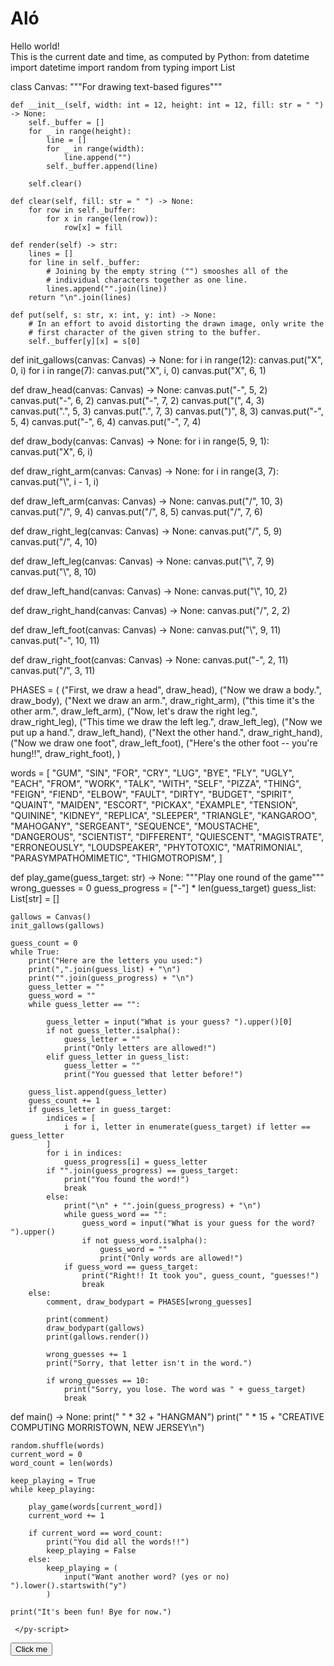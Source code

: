 # Aló
<link rel="stylesheet" href="https://pyscript.net/latest/pyscript.css" />
<script defer src="https://pyscript.net/latest/pyscript.js"></script>

<section class="pyscript">
   Hello world! <br>
     This is the current date and time, as computed by Python:
     <py-script>
     from datetime import datetime
import random
from typing import List


class Canvas:
    """For drawing text-based figures"""

    def __init__(self, width: int = 12, height: int = 12, fill: str = " ") -> None:
        self._buffer = []
        for _ in range(height):
            line = []
            for _ in range(width):
                line.append("")
            self._buffer.append(line)

        self.clear()

    def clear(self, fill: str = " ") -> None:
        for row in self._buffer:
            for x in range(len(row)):
                row[x] = fill

    def render(self) -> str:
        lines = []
        for line in self._buffer:
            # Joining by the empty string ("") smooshes all of the
            # individual characters together as one line.
            lines.append("".join(line))
        return "\n".join(lines)

    def put(self, s: str, x: int, y: int) -> None:
        # In an effort to avoid distorting the drawn image, only write the
        # first character of the given string to the buffer.
        self._buffer[y][x] = s[0]


def init_gallows(canvas: Canvas) -> None:
    for i in range(12):
        canvas.put("X", 0, i)
    for i in range(7):
        canvas.put("X", i, 0)
    canvas.put("X", 6, 1)


def draw_head(canvas: Canvas) -> None:
    canvas.put("-", 5, 2)
    canvas.put("-", 6, 2)
    canvas.put("-", 7, 2)
    canvas.put("(", 4, 3)
    canvas.put(".", 5, 3)
    canvas.put(".", 7, 3)
    canvas.put(")", 8, 3)
    canvas.put("-", 5, 4)
    canvas.put("-", 6, 4)
    canvas.put("-", 7, 4)


def draw_body(canvas: Canvas) -> None:
    for i in range(5, 9, 1):
        canvas.put("X", 6, i)


def draw_right_arm(canvas: Canvas) -> None:
    for i in range(3, 7):
        canvas.put("\\", i - 1, i)


def draw_left_arm(canvas: Canvas) -> None:
    canvas.put("/", 10, 3)
    canvas.put("/", 9, 4)
    canvas.put("/", 8, 5)
    canvas.put("/", 7, 6)


def draw_right_leg(canvas: Canvas) -> None:
    canvas.put("/", 5, 9)
    canvas.put("/", 4, 10)


def draw_left_leg(canvas: Canvas) -> None:
    canvas.put("\\", 7, 9)
    canvas.put("\\", 8, 10)


def draw_left_hand(canvas: Canvas) -> None:
    canvas.put("\\", 10, 2)


def draw_right_hand(canvas: Canvas) -> None:
    canvas.put("/", 2, 2)


def draw_left_foot(canvas: Canvas) -> None:
    canvas.put("\\", 9, 11)
    canvas.put("-", 10, 11)


def draw_right_foot(canvas: Canvas) -> None:
    canvas.put("-", 2, 11)
    canvas.put("/", 3, 11)


PHASES = (
    ("First, we draw a head", draw_head),
    ("Now we draw a body.", draw_body),
    ("Next we draw an arm.", draw_right_arm),
    ("this time it's the other arm.", draw_left_arm),
    ("Now, let's draw the right leg.", draw_right_leg),
    ("This time we draw the left leg.", draw_left_leg),
    ("Now we put up a hand.", draw_left_hand),
    ("Next the other hand.", draw_right_hand),
    ("Now we draw one foot", draw_left_foot),
    ("Here's the other foot -- you're hung!!", draw_right_foot),
)


words = [
    "GUM",
    "SIN",
    "FOR",
    "CRY",
    "LUG",
    "BYE",
    "FLY",
    "UGLY",
    "EACH",
    "FROM",
    "WORK",
    "TALK",
    "WITH",
    "SELF",
    "PIZZA",
    "THING",
    "FEIGN",
    "FIEND",
    "ELBOW",
    "FAULT",
    "DIRTY",
    "BUDGET",
    "SPIRIT",
    "QUAINT",
    "MAIDEN",
    "ESCORT",
    "PICKAX",
    "EXAMPLE",
    "TENSION",
    "QUININE",
    "KIDNEY",
    "REPLICA",
    "SLEEPER",
    "TRIANGLE",
    "KANGAROO",
    "MAHOGANY",
    "SERGEANT",
    "SEQUENCE",
    "MOUSTACHE",
    "DANGEROUS",
    "SCIENTIST",
    "DIFFERENT",
    "QUIESCENT",
    "MAGISTRATE",
    "ERRONEOUSLY",
    "LOUDSPEAKER",
    "PHYTOTOXIC",
    "MATRIMONIAL",
    "PARASYMPATHOMIMETIC",
    "THIGMOTROPISM",
]


def play_game(guess_target: str) -> None:
    """Play one round of the game"""
    wrong_guesses = 0
    guess_progress = ["-"] * len(guess_target)
    guess_list: List[str] = []

    gallows = Canvas()
    init_gallows(gallows)

    guess_count = 0
    while True:
        print("Here are the letters you used:")
        print(",".join(guess_list) + "\n")
        print("".join(guess_progress) + "\n")
        guess_letter = ""
        guess_word = ""
        while guess_letter == "":

            guess_letter = input("What is your guess? ").upper()[0]
            if not guess_letter.isalpha():
                guess_letter = ""
                print("Only letters are allowed!")
            elif guess_letter in guess_list:
                guess_letter = ""
                print("You guessed that letter before!")

        guess_list.append(guess_letter)
        guess_count += 1
        if guess_letter in guess_target:
            indices = [
                i for i, letter in enumerate(guess_target) if letter == guess_letter
            ]
            for i in indices:
                guess_progress[i] = guess_letter
            if "".join(guess_progress) == guess_target:
                print("You found the word!")
                break
            else:
                print("\n" + "".join(guess_progress) + "\n")
                while guess_word == "":
                    guess_word = input("What is your guess for the word? ").upper()
                    if not guess_word.isalpha():
                        guess_word = ""
                        print("Only words are allowed!")
                if guess_word == guess_target:
                    print("Right!! It took you", guess_count, "guesses!")
                    break
        else:
            comment, draw_bodypart = PHASES[wrong_guesses]

            print(comment)
            draw_bodypart(gallows)
            print(gallows.render())

            wrong_guesses += 1
            print("Sorry, that letter isn't in the word.")

            if wrong_guesses == 10:
                print("Sorry, you lose. The word was " + guess_target)
                break


def main() -> None:
    print(" " * 32 + "HANGMAN")
    print(" " * 15 + "CREATIVE COMPUTING  MORRISTOWN, NEW JERSEY\n")

    random.shuffle(words)
    current_word = 0
    word_count = len(words)

    keep_playing = True
    while keep_playing:

        play_game(words[current_word])
        current_word += 1

        if current_word == word_count:
            print("You did all the words!!")
            keep_playing = False
        else:
            keep_playing = (
                input("Want another word? (yes or no) ").lower().startswith("y")
            )

    print("It's been fun! Bye for now.")

     </py-script>
</section>


<button name="button">Click me</button>
